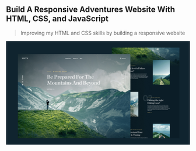 ## Build A Responsive Adventures Website With HTML, CSS, and JavaScript

> Improving my HTML and CSS skills by building a responsive website


![Project humbnail](/thumbnail.jpg)
